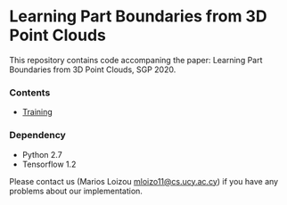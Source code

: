 # Learning Part Boundaries from 3D Point Clouds

This repository contains code accompaning the paper: Learning Part Boundaries from
3D Point Clouds, SGP 2020.

### Contents

- [Training](boundary_detection/README.md)

### Dependency
- Python 2.7
- Tensorflow 1.2

Please contact us (Marios Loizou mloizo11@cs.ucy.ac.cy) if you have any problems about
our implementation.
